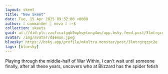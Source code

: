 ```yaml
---
layout: skeet
title: "New Skeet"
date: Tue, 15 Apr 2025 09:32:00 +0000
author: ⸸ commander ░ nova ⸸ :~$
collection: skeets
guid: at://did:plc:zzofxcatgqb5wpkqetnng4wo/app.bsky.feed.post/3lmtrgcqzpc2e
avatar: /img/avatar/daemon.jpeg
bluesky: https://bsky.app/profile/mkultra.monster/post/3lmtrgcqzpc2e
tags: [bluesky]
---
```


Playing through the middle-half of War Within, I can't wait until someone finally, after all these years, uncovers who at Blizzard has the spider fetish
